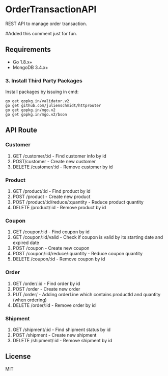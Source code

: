 # OrderTransactionAPI
REST API to manage order transaction.

#Added this comment just for fun.

## Requirements
* Go 1.8.x+
* MongoDB 3.4.x+


### 3. Install Third Party Packages
Install packages by issuing in cmd:
```
go get gopkg.in/validator.v2 
go get github.com/julienschmidt/httprouter
go get gopkg.in/mgo.v2
go get gopkg.in/mgo.v2/bson
```


## API Route
### Customer
1. GET /customer/:id - Find customer info by id
2. POST/customer - Create new customer
3. DELETE /customer/:id - Remove customer by id

### Product
1. GET /product/:id - Find product by id
2. POST /product - Create new product
3. POST /product/:id/reduce/:quantity - Reduce product quantity
4. DELETE /product/:id - Remove product by id

### Coupon
1. GET /coupon/:id - Find coupon by id 
2. GET /coupon/:id/valid - Check if coupon is valid by its starting date and expired date
3. POST /coupon - Create new coupon
4. POST /coupon/:id/reduce/:quantity - Reduce coupon quantity
5. DELETE /coupon/:id - Remove coupon by id

### Order
1. GET /order/:id - Find order by id
2. POST /order - Create new order
3. PUT /order/ - Adding orderLine which contains productId and quantity (when ordering)
4. DELETE /order/:id - Remove order by id

### Shipment
1. GET /shipment/:id - Find shipment status by id
2. POST /shipment - Create new shipment
3. DELETE /shipment/:id - Remove shipment by id



## License
MIT
